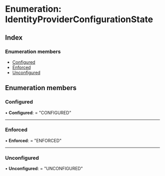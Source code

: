 
# Enumeration: IdentityProviderConfigurationState

## Index

### Enumeration members

* [Configured](identityproviderconfigurationstate.md#configured)
* [Enforced](identityproviderconfigurationstate.md#enforced)
* [Unconfigured](identityproviderconfigurationstate.md#unconfigured)

## Enumeration members

###  Configured

• **Configured**: = "CONFIGURED"

___

###  Enforced

• **Enforced**: = "ENFORCED"

___

###  Unconfigured

• **Unconfigured**: = "UNCONFIGURED"
